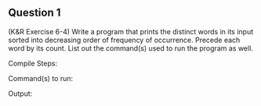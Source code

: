 ## Question 1

(K&R Exercise 6-4) Write a program that prints the distinct words in its input sorted into decreasing order of frequency of occurrence. Precede each word by its count. List out the command(s) used to run the program as well.

Compile Steps: 

Command(s) to run:

Output:
